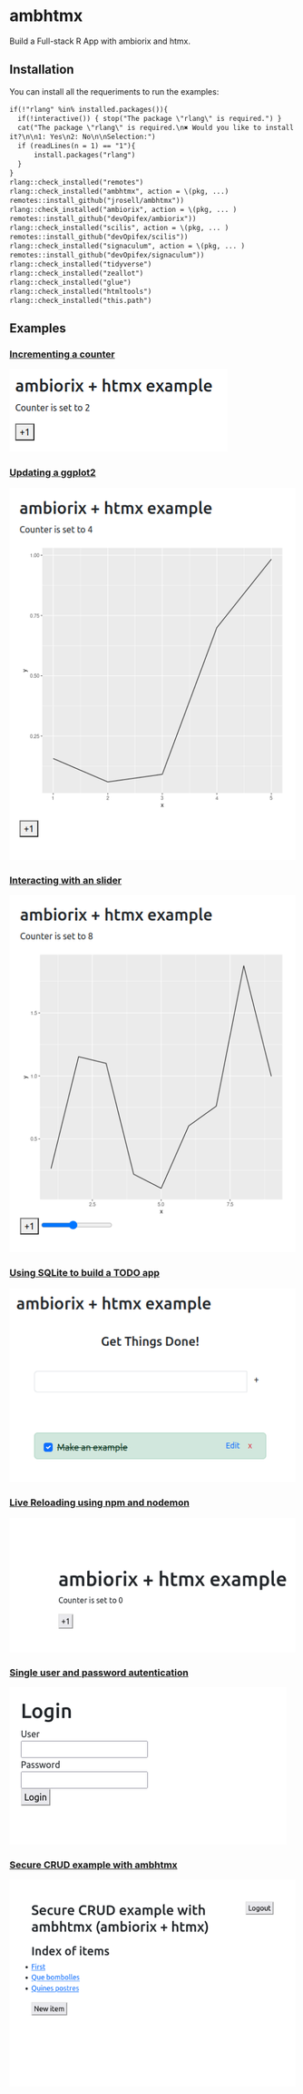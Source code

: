 # ambhtmx

Build a Full-stack R App with ambiorix and htmx.

## Installation

You can install all the requeriments to run the examples:

```
if(!"rlang" %in% installed.packages()){
  if(!interactive()) { stop("The package \"rlang\" is required.") }
  cat("The package \"rlang\" is required.\n✖ Would you like to install it?\n\n1: Yes\n2: No\n\nSelection:")  
  if (readLines(n = 1) == "1"){
      install.packages("rlang")
  }  
}
rlang::check_installed("remotes")
rlang::check_installed("ambhtmx", action = \(pkg, ...) remotes::install_github("jrosell/ambhtmx"))
rlang::check_installed("ambiorix", action = \(pkg, ... ) remotes::install_github("devOpifex/ambiorix"))
rlang::check_installed("scilis", action = \(pkg, ... ) remotes::install_github("devOpifex/scilis"))
rlang::check_installed("signaculum", action = \(pkg, ... ) remotes::install_github("devOpifex/signaculum"))
rlang::check_installed("tidyverse")
rlang::check_installed("zeallot")
rlang::check_installed("glue")
rlang::check_installed("htmltools")
rlang::check_installed("this.path")
```

## Examples

### [Incrementing a counter](https://github.com/jrosell/ambhtmx/blob/main/inst/examples/01-counter.R)
[![](https://raw.githubusercontent.com/jrosell/ambhtmx/main/inst/examples/01.png)](https://github.com/jrosell/ambhtmx/blob/main/inst/examples/01-counter.R)

### [Updating a ggplot2](https://github.com/jrosell/ambhtmx/blob/main/inst/examples/02-ggplot2.R)
[![](https://raw.githubusercontent.com/jrosell/ambhtmx/main/inst/examples/02.png)](https://github.com/jrosell/ambhtmx/blob/main/inst/examples/02-ggplot2.R)

### [Interacting with an slider](https://github.com/jrosell/ambhtmx/blob/main/inst/examples/03-slider.R)
[![](https://raw.githubusercontent.com/jrosell/ambhtmx/main/inst/examples/03.png)](https://github.com/jrosell/ambhtmx/blob/main/inst/examples/03-slider.R)

### [Using SQLite to build a TODO app](https://github.com/jrosell/ambhtmx/blob/main/inst/examples/04-todo.R)
[![](https://raw.githubusercontent.com/jrosell/ambhtmx/main/inst/examples/04.png)](https://github.com/jrosell/ambhtmx/blob/main/inst/examples/04-todo.R)

### [Live Reloading using npm and nodemon](https://github.com/jrosell/ambhtmx/blob/main/inst/examples/05-live.R)
[![](https://raw.githubusercontent.com/jrosell/ambhtmx/main/inst/examples/05.png)](https://github.com/jrosell/ambhtmx/blob/main/inst/examples/05-live.R)

### [Single user and password autentication](https://github.com/jrosell/ambhtmx/blob/main/inst/examples/06-basic-auth.R)
[![](https://raw.githubusercontent.com/jrosell/ambhtmx/main/inst/examples/06.png)](https://github.com/jrosell/ambhtmx/blob/main/inst/examples/06-basic-auth.R)


### [Secure CRUD example with ambhtmx](https://github.com/jrosell/ambhtmx/blob/main/inst/examples/07-crud.R)
[![](https://raw.githubusercontent.com/jrosell/ambhtmx/main/inst/examples/07.png)](https://github.com/jrosell/ambhtmx/blob/main/inst/examples/07-crud.R)
